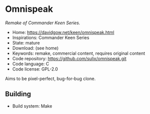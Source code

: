 # Omnispeak

_Remake of Commander Keen Series._

- Home: https://davidgow.net/keen/omnispeak.html
- Inspirations: Commander Keen Series
- State: mature
- Download: (see home)
- Keywords: remake, commercial content, requires original content
- Code repository: https://github.com/sulix/omnispeak.git
- Code language: C
- Code license: GPL-2.0

Aims to be pixel-perfect, bug-for-bug clone.

## Building

- Build system: Make
